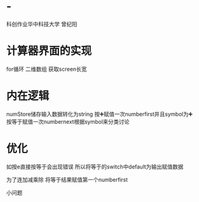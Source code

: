 # -
科创作业华中科技大学 曾纪阳

# 计算器界面的实现
for循环
二维数组
获取screen长宽
# 内在逻辑
numStore储存输入数据转化为string
按➕赋值一次numberfirst并且symbol为➕
按等于赋值一次numbernext根据symbol来分类讨论
# 优化
如按e直接按等于会出现错误
所以将等于的switch中default为输出赋值数据

为了连加减乘除
将等于结果赋值第一个numberfirst

小问题
